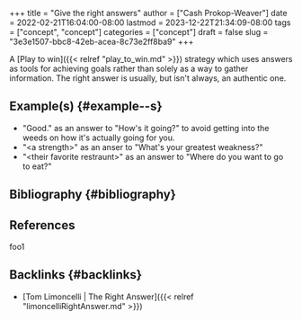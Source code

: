 +++
title = "Give the right answers"
author = ["Cash Prokop-Weaver"]
date = 2022-02-21T16:04:00-08:00
lastmod = 2023-12-22T21:34:09-08:00
tags = ["concept", "concept"]
categories = ["concept"]
draft = false
slug = "3e3e1507-bbc8-42eb-acea-8c73e2ff8ba9"
+++

A [Play to win]({{< relref "play_to_win.md" >}}) strategy which uses answers as tools for achieving goals rather than solely as a way to gather information. The right answer is usually, but isn't always, an authentic one.


## Example(s) {#example--s}

-   "Good." as an answer to "How's it going?" to avoid getting into the weeds on how it's actually going for you.
-   "&lt;a strength&gt;" as an anser to "What's your greatest weakness?"
-   "&lt;their favorite restraunt&gt;" as an answer to "Where do you want to go to eat?"


## Bibliography {#bibliography}

## References

<style>.csl-entry{text-indent: -1.5em; margin-left: 1.5em;}</style><div class="csl-bib-body">
</div>

foo1


## Backlinks {#backlinks}

-   [Tom Limoncelli | The Right Answer]({{< relref "limoncelliRightAnswer.md" >}})

